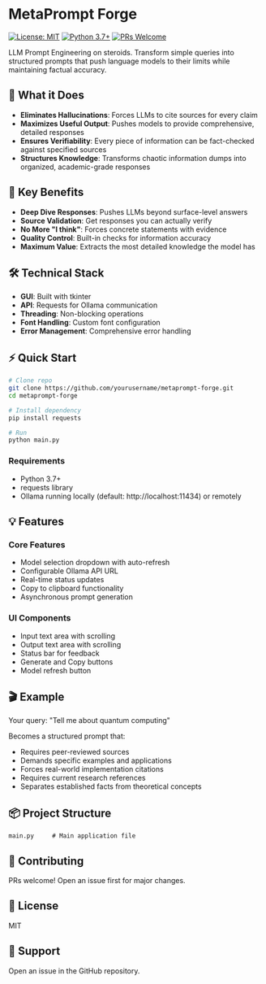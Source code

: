 # MetaPrompt Forge

[![License: MIT](https://img.shields.io/badge/License-MIT-yellow.svg)](https://opensource.org/licenses/MIT)
[![Python 3.7+](https://img.shields.io/badge/python-3.7+-blue.svg)](https://www.python.org/downloads/)
[![PRs Welcome](https://img.shields.io/badge/PRs-welcome-brightgreen.svg)](http://makeapullrequest.com)

LLM Prompt Engineering on steroids. Transform simple queries into structured prompts that push language models to their limits while maintaining factual accuracy.

## 🎯 What it Does

- **Eliminates Hallucinations**: Forces LLMs to cite sources for every claim
- **Maximizes Useful Output**: Pushes models to provide comprehensive, detailed responses
- **Ensures Verifiability**: Every piece of information can be fact-checked against specified sources
- **Structures Knowledge**: Transforms chaotic information dumps into organized, academic-grade responses

## 🚀 Key Benefits

- **Deep Dive Responses**: Pushes LLMs beyond surface-level answers
- **Source Validation**: Get responses you can actually verify
- **No More "I think"**: Forces concrete statements with evidence
- **Quality Control**: Built-in checks for information accuracy
- **Maximum Value**: Extracts the most detailed knowledge the model has

## 🛠 Technical Stack

- **GUI**: Built with tkinter
- **API**: Requests for Ollama communication
- **Threading**: Non-blocking operations
- **Font Handling**: Custom font configuration
- **Error Management**: Comprehensive error handling

## ⚡ Quick Start

```bash
# Clone repo
git clone https://github.com/yourusername/metaprompt-forge.git
cd metaprompt-forge

# Install dependency
pip install requests

# Run
python main.py
```

### Requirements
- Python 3.7+
- requests library
- Ollama running locally (default: http://localhost:11434) or remotely

## 💡 Features

### Core Features
- Model selection dropdown with auto-refresh
- Configurable Ollama API URL
- Real-time status updates
- Copy to clipboard functionality
- Asynchronous prompt generation

### UI Components
- Input text area with scrolling
- Output text area with scrolling
- Status bar for feedback
- Generate and Copy buttons
- Model refresh button

## 🎬 Example

Your query: "Tell me about quantum computing"

Becomes a structured prompt that:
- Requires peer-reviewed sources
- Demands specific examples and applications
- Forces real-world implementation citations
- Requires current research references
- Separates established facts from theoretical concepts

## 📦 Project Structure

```
main.py     # Main application file
```

## 🤝 Contributing

PRs welcome! Open an issue first for major changes.

## 📄 License

MIT

## 💬 Support

Open an issue in the GitHub repository.
